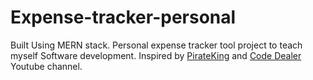 # Expense-tracker-personal

Built Using MERN stack.
Personal expense tracker tool project to teach myself Software development.
Inspired by [PirateKing](https://www.piratekingdom.com/projects/personal-finance-app-frontend) and [Code Dealer](https://www.youtube.com/channel/UCn5s7JYuccuKDXN5Mo2XK5Q) Youtube channel.
